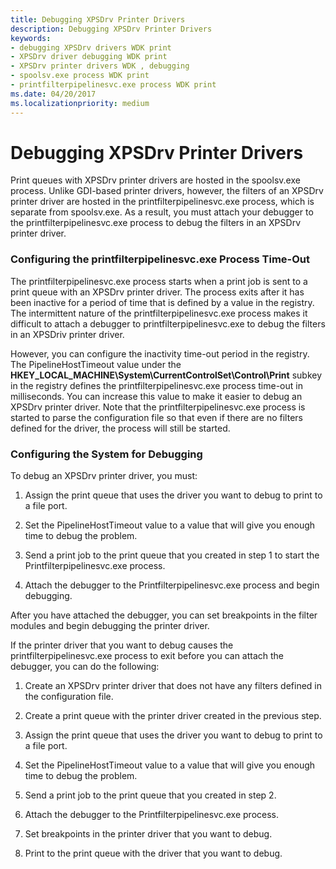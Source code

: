 ```yaml
---
title: Debugging XPSDrv Printer Drivers
description: Debugging XPSDrv Printer Drivers
keywords:
- debugging XPSDrv drivers WDK print
- XPSDrv driver debugging WDK print
- XPSDrv printer drivers WDK , debugging
- spoolsv.exe process WDK print
- printfilterpipelinesvc.exe process WDK print
ms.date: 04/20/2017
ms.localizationpriority: medium
---
```


# Debugging XPSDrv Printer Drivers


Print queues with XPSDrv printer drivers are hosted in the spoolsv.exe process. Unlike GDI-based printer drivers, however, the filters of an XPSDrv printer driver are hosted in the printfilterpipelinesvc.exe process, which is separate from spoolsv.exe. As a result, you must attach your debugger to the printfilterpipelinesvc.exe process to debug the filters in an XPSDrv printer driver.

### <a href="" id="configuring-the-printfilterpipelinesvc-exe-process-time-out"></a>Configuring the printfilterpipelinesvc.exe Process Time-Out

The printfilterpipelinesvc.exe process starts when a print job is sent to a print queue with an XPSDrv printer driver. The process exits after it has been inactive for a period of time that is defined by a value in the registry. The intermittent nature of the printfilterpipelinesvc.exe process makes it difficult to attach a debugger to printfilterpipelinesvc.exe to debug the filters in an XPSDriv printer driver.

However, you can configure the inactivity time-out period in the registry. The PipelineHostTimeout value under the **HKEY\_LOCAL\_MACHINE\\System\\CurrentControlSet\\Control\\Print** subkey in the registry defines the printfilterpipelinesvc.exe process time-out in milliseconds. You can increase this value to make it easier to debug an XPSDrv printer driver. Note that the printfilterpipelinesvc.exe process is started to parse the configuration file so that even if there are no filters defined for the driver, the process will still be started.

### Configuring the System for Debugging

To debug an XPSDrv printer driver, you must:

1.  Assign the print queue that uses the driver you want to debug to print to a file port.

2.  Set the PipelineHostTimeout value to a value that will give you enough time to debug the problem.

3.  Send a print job to the print queue that you created in step 1 to start the Printfilterpipelinesvc.exe process.

4.  Attach the debugger to the Printfilterpipelinesvc.exe process and begin debugging.

After you have attached the debugger, you can set breakpoints in the filter modules and begin debugging the printer driver.

If the printer driver that you want to debug causes the printfilterpipelinesvc.exe process to exit before you can attach the debugger, you can do the following:

1.  Create an XPSDrv printer driver that does not have any filters defined in the configuration file.

2.  Create a print queue with the printer driver created in the previous step.

3.  Assign the print queue that uses the driver you want to debug to print to a file port.

4.  Set the PipelineHostTimeout value to a value that will give you enough time to debug the problem.

5.  Send a print job to the print queue that you created in step 2.

6.  Attach the debugger to the Printfilterpipelinesvc.exe process.

7.  Set breakpoints in the printer driver that you want to debug.

8.  Print to the print queue with the driver that you want to debug.

 

 




